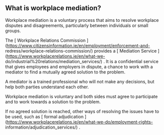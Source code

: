 ##  What is workplace mediation?

Workplace mediation is a voluntary process that aims to resolve workplace
disputes and disagreements, particularly between individuals or small groups.

The [ Workplace Relations Commission
](https://www.citizensinformation.ie/en/employment/enforcement-and-
redress/workplace-relations-commission/) provides a [ Mediation Service
](https://www.workplacerelations.ie/en/what-we-
do/industrial%20relations/mediation_services/) . It is a confidential service
that gives employees and employers in dispute, a chance to work with a
mediator to find a mutually agreed solution to the problem.

A mediator is a trained professional who will not make any decisions, but help
both parties understand each other.

Workplace mediation is voluntary and both sides must agree to participate and
to work towards a solution to the problem.

If no agreed solution is reached, other ways of resolving the issues have to
be used, such as [ formal adjudication
](https://www.workplacerelations.ie/en/what-we-do/employment-rights-
information/adjudication_services/) .
